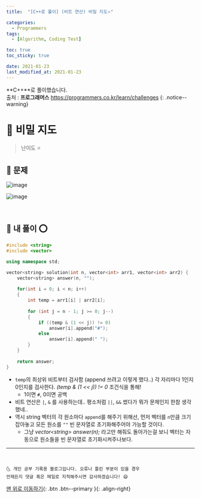 ```yaml
---
title:  "[C++로 풀이] (비트 연산) 비밀 지도⭐" 

categories:
  - Programmers
tags:
  - [Algorithm, Coding Test]

toc: true
toc_sticky: true

date: 2021-01-23
last_modified_at: 2021-01-23
---
```

**C++**로 풀이했습니다.  
출처 : **프로그래머스** <https://programmers.co.kr/learn/challenges>
{: .notice--warning}

# 📌 비밀 지도

> 난이도 ⭐

## 🚀 문제

![image](https://user-images.githubusercontent.com/42318591/105569963-8cdb0a00-5d89-11eb-9071-32cef2d658af.png)

![image](https://user-images.githubusercontent.com/42318591/105569969-96fd0880-5d89-11eb-8733-b11e754ba422.png)


<br>

## 🚀 내 풀이 ⭕

```cpp
#include <string>
#include <vector>

using namespace std;

vector<string> solution(int n, vector<int> arr1, vector<int> arr2) {
    vector<string> answer(n, "");
    
    for(int i = 0; i < n; i++)
    {
        int temp = arr1[i] | arr2[i];
        
        for (int j = n - 1; j >= 0; j--)
        {
            if ((temp & (1 << j)) != 0)
                answer[i].append("#");
            else
                answer[i].append(" ");
        }
    }
    
    return answer;
}
```

- `temp`의 최상위 비트부터 검사함 (append 쓰려고 이렇게 했다..) 각 자리마다 1인지 0인지를 검사한다. *(temp & (1 << j)) != 0* 조건식을 통해!
  - 1이면 `#`, 0이면 공백
- 비트 연산은 `|`, `&` 를 사용하는데.. 평소처럼 `||`, `&&` 썼다가 뭐가 문제인지 한참 생각했네..
- 역시 string 벡터의 각 원소마다 `append`를 해주기 위해선, 먼저 벡터를 `n`만큼 크기 잡아놓고 모든 원소를 `""` 빈 문자열로 초기화해주어야 가능할 것이다.
  - 그냥 *vector\<string> answer(n);* 라고만 해줘도 돌아가는걸 보니 벡터는 자동으로 원소들을 빈 문자열로 초기화시켜주나보다.



***
<br>

    🌜 개인 공부 기록용 블로그입니다. 오류나 틀린 부분이 있을 경우 
    언제든지 댓글 혹은 메일로 지적해주시면 감사하겠습니다! 😄

[맨 위로 이동하기](#){: .btn .btn--primary }{: .align-right}